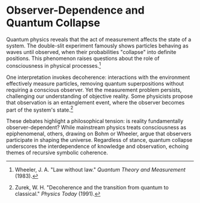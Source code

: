 # Observer-Dependence and Quantum Collapse

Quantum physics reveals that the act of measurement affects the state of a system. The double-slit experiment famously shows particles behaving as waves until observed, when their probabilities "collapse" into definite positions. This phenomenon raises questions about the role of consciousness in physical processes.[^1]

One interpretation invokes decoherence: interactions with the environment effectively measure particles, removing quantum superpositions without requiring a conscious observer. Yet the measurement problem persists, challenging our understanding of objective reality. Some physicists propose that observation is an entanglement event, where the observer becomes part of the system's state.[^2]

These debates highlight a philosophical tension: is reality fundamentally observer-dependent? While mainstream physics treats consciousness as epiphenomenal, others, drawing on Bohm or Wheeler, argue that observers participate in shaping the universe. Regardless of stance, quantum collapse underscores the interdependence of knowledge and observation, echoing themes of recursive symbolic coherence.

[^1]: Wheeler, J. A. "Law without law." *Quantum Theory and Measurement* (1983).
[^2]: Zurek, W. H. "Decoherence and the transition from quantum to classical." *Physics Today* (1991).
